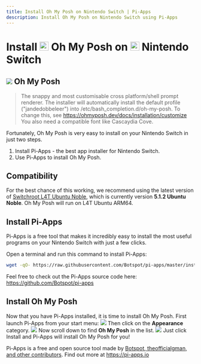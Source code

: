 ```yaml
---
title: Install Oh My Posh on Nintendo Switch | Pi-Apps
description: Install Oh My Posh on Nintendo Switch using Pi-Apps
---
```

<div class="simple-install-content content">

# Install <img src="/img/app-icons/Oh My Posh/icon-64.png" height=24> Oh My Posh on <img src=/img/other-icons/switch-icon.svg height=24> Nintendo Switch

## <img src="/img/app-icons/Oh My Posh/icon-64.png"> Oh My Posh
> The snappy and most customisable cross platform/shell prompt renderer.
> The installer will automatically install the default profile ("jandedobbeleer") into /etc/bash_completion.d/oh-my-posh. To change this, see https://ohmyposh.dev/docs/installation/customize
> You also need a compatible font like Cascaydia Cove.

Fortunately, Oh My Posh is very easy to install on your Nintendo Switch in just two steps.
1. Install Pi-Apps - the best app installer for Nintendo Switch.
2. Use Pi-Apps to install Oh My Posh.
</div>
<div class="simple-install-content content">

## Compatibility
For the best chance of this working, we recommend using the latest version of [Switchroot L4T Ubuntu Noble](https://wiki.switchroot.org/wiki/linux/l4t-ubuntu-noble-installation-guide), which is currently version **5.1.2 Ubuntu Noble**.
Oh My Posh will run on L4T Ubuntu ARM64.
</div>
<div class="simple-install-content content">

## Install Pi-Apps

Pi-Apps is a free tool that makes it incredibly easy to install the most useful programs on your Nintendo Switch with just a few clicks.

Open a terminal and run this command to install Pi-Apps:
```bash
wget -qO- https://raw.githubusercontent.com/Botspot/pi-apps/master/install | bash
```
Feel free to check out the Pi-Apps source code here: https://github.com/Botspot/pi-apps
</div>
<div class="simple-install-content content">

## Install Oh My Posh

Now that you have Pi-Apps installed, it is time to install Oh My Posh.
First launch Pi-Apps from your start menu:
<img src="/img/start-menu.png">
Then click on the <b>Appearance</b> category.
<img src="/img/category-selections/Appearance.png">
Now scroll down to find <b>Oh My Posh</b> in the list.
<img src="/img/app-icons/Oh My Posh/app-selection.png">
Just click Install and Pi-Apps will install Oh My Posh for you!
</div>
<div class="simple-install-content content">

Pi-Apps is a free and open source tool made by [Botspot, theofficialgman, and other contributors](/about/#contributors). Find out more at https://pi-apps.io
</div>
